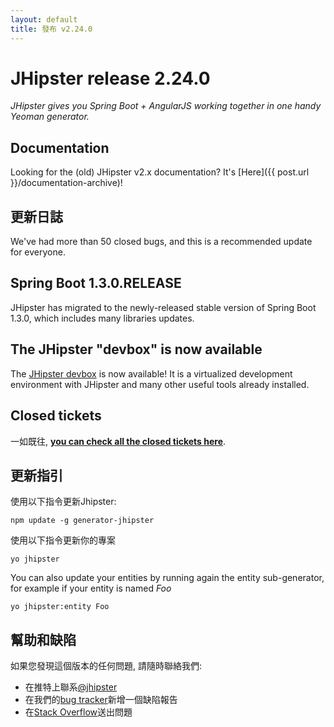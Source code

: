 ```yaml
---
layout: default
title: 發布 v2.24.0
---
```


JHipster release 2.24.0
==================

*JHipster gives you Spring Boot + AngularJS working together in one handy Yeoman generator.*

Documentation
----------

Looking for the (old) JHipster v2.x documentation? It's [Here]({{ post.url }}/documentation-archive)!

更新日誌
----------

We've had more than 50 closed bugs, and this is a recommended update for everyone.

## Spring Boot 1.3.0.RELEASE

JHipster has migrated to the newly-released stable version of Spring Boot 1.3.0, which includes many libraries updates.

## The JHipster "devbox" is now available

The [JHipster devbox](https://github.com/jhipster/jhipster-devbox) is now available! It is a virtualized development environment with JHipster and many other useful tools already installed.

Closed tickets
------------

一如既往, __[you can check all the closed tickets here](https://github.com/jhipster/generator-jhipster/issues?q=milestone%3A2.24.0+is%3Aclosed)__.

更新指引
------------

使用以下指令更新Jhipster:

```
npm update -g generator-jhipster
```

使用以下指令更新你的專案

```
yo jhipster
```

You can also update your entities by running again the entity sub-generator, for example if your entity is named _Foo_

```
yo jhipster:entity Foo
```

幫助和缺陷
--------------

如果您發現這個版本的任何問題, 請隨時聯絡我們:

- 在推特上聯系[@jhipster](https://twitter.com/jhipster)
- 在我們的[bug tracker](https://github.com/jhipster/generator-jhipster/issues?state=open)新增一個缺陷報告
- 在[Stack Overflow](http://stackoverflow.com/tags/jhipster/info)送出問題
